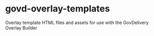 govd-overlay-templates
======================

Overlay template HTML files and assets for use with the GovDelivery Overlay Builder
